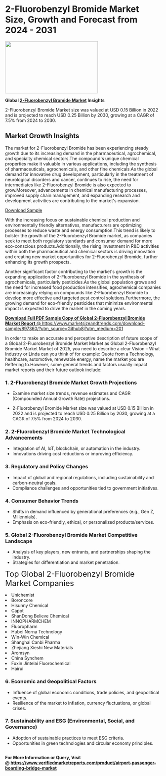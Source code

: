 <H1>2-Fluorobenzyl Bromide Market Size, Growth and Forecast from 2024 - 2031</H1><img class="aligncenter size-medium wp-image-584254" src="https://thirdeyenews.in/wp-content/uploads/2024/09/Global-Market-Research-300x168.jpeg" alt="" width="300" height="168" /><p><strong>Global&nbsp;<a href="https://www.marketsizeandtrends.com/download-sample/897360/?utm_source=Github8j?utm_medium=201">2-Fluorobenzyl Bromide Market</a> Insights</strong></p><p>2-Fluorobenzyl Bromide Market size was valued at USD 0.15 Billion in 2022 and is projected to reach USD 0.25 Billion by 2030, growing at a CAGR of 7.5% from 2024 to 2030.</p><p><h2>Market Growth Insights</h2> <p>The market for 2-Fluorobenzyl Bromide has been experiencing steady growth due to its increasing demand in the pharmaceutical, agrochemical, and specialty chemical sectors.The compound's unique chemical properties make it valuable in various applications, including the synthesis of pharmaceuticals, agrochemicals, and other fine chemicals.As the global demand for innovative drug development, particularly in the treatment of neurological disorders and cancer, continues to rise, the need for intermediates like 2-Fluorobenzyl Bromide is also expected to grow.Moreover, advancements in chemical manufacturing processes, improved supply chain management, and expanding research and development activities are contributing to the market's expansion.</p> <p><a href="#">Download Sample</a></p> <p>With the increasing focus on sustainable chemical production and environmentally friendly alternatives, manufacturers are optimizing processes to reduce waste and energy consumption.This trend is likely to bolster the growth of the 2-Fluorobenzyl Bromide market, as companies seek to meet both regulatory standards and consumer demand for more eco-conscious products.Additionally, the rising investment in R&D activities within both the pharmaceutical and chemical sectors is driving innovation and creating new market opportunities for 2-Fluorobenzyl Bromide, further enhancing its growth prospects.</p> <p>Another significant factor contributing to the market's growth is the expanding application of 2-Fluorobenzyl Bromide in the synthesis of agrochemicals, particularly pesticides.As the global population grows and the need for increased food production intensifies, agrochemical companies are increasingly relying on compounds like 2-Fluorobenzyl Bromide to develop more effective and targeted pest control solutions.Furthermore, the growing demand for eco-friendly pesticides that minimize environmental impact is expected to drive the market in the coming years.</p> <p><a href="#"></p><p><span class=""><strong>Download Full PDF Sample Copy of Global 2-Fluorobenzyl Bromide Market Report</strong> @ <a href="https://www.marketsizeandtrends.com/download-sample/897360/?utm_source=Github8j?utm_medium=201" target="_blank">https://www.marketsizeandtrends.com/download-sample/897360/?utm_source=Github8j?utm_medium=201</a></span></p><p>In order to make an accurate and perceptive description of future scope of a Global&nbsp;2-Fluorobenzyl Bromide Market Market as Global&nbsp;2-Fluorobenzyl Bromide Market Market of 2025, you need to describe a clear Vision &ndash; What Industry or Linda can you think of for example: Quote from a Technology, healthcare, automotive, renewable energy, name the market you are Reffering to.However, some general trends and factors usually impact market reports and their future outlook include:</p><h3>1.&nbsp;<strong>2-Fluorobenzyl Bromide Market Growth Projections</strong></h3><ul><li>Examine market size trends, revenue estimates and CAGR (Compounded Annual Growth Rate) projections.</li><li><p>2-Fluorobenzyl Bromide Market size was valued at USD 0.15 Billion in 2022 and is projected to reach USD 0.25 Billion by 2030, growing at a CAGR of 7.5% from 2024 to 2030.</p></li></ul><h3>2.&nbsp;<strong>2-Fluorobenzyl Bromide Market Technological Advancements</strong></h3><ul><li>Integration of AI, IoT, blockchain, or automation in the industry.</li><li>Innovations driving cost reductions or improving efficiency.</li></ul><h3>3.&nbsp;<strong>Regulatory and Policy Changes</strong></h3><ul><li>Impact of global and regional regulations, including sustainability and carbon-neutral goals.</li><li>Compliance challenges and opportunities tied to government initiatives.</li></ul><h3>4.&nbsp;<strong>Consumer Behavior Trends</strong></h3><ul><li>Shifts in demand influenced by generational preferences (e.g., Gen Z, Millennials).</li><li>Emphasis on eco-friendly, ethical, or personalized products/services.</li></ul><h3>5.&nbsp;<strong>Global 2-Fluorobenzyl Bromide Market Competitive Landscape</strong></h3><ul><li>Analysis of key players, new entrants, and partnerships shaping the industry.</li><li>Strategies for differentiation and market penetration.</li></ul><p data-pm-slice="1 1 []"><span style="color: inherit; font-family: inherit; font-size: 25px;">Top Global 2-Fluorobenzyl Bromide Market Companies</span></p><div class="" data-test-id=""><p><li>Unichemist</li><li> Boroncore</li><li> Hisunny Chemical</li><li> Capot</li><li> ShanDong Believe Chemical</li><li> INNOPHARMCHEM</li><li> Fluoropharm</li><li> Hubei Norna Technology</li><li> Win-Win Chemical</li><li> Shanghai Canbi Pharma</li><li> Zhejiang Xieshi New Materials</li><li> Aromsyn</li><li> China Synchem</li><li> Fuxin Jintelai Fluorochemical</li><li> Hairui</li></p></div><h3>6.&nbsp;<strong>Economic and Geopolitical Factors</strong></h3><ul><li>Influence of global economic conditions, trade policies, and geopolitical events.</li><li>Resilience of the market to inflation, currency fluctuations, or global crises.</li></ul><h3>7.&nbsp;<strong>Sustainability and ESG (Environmental, Social, and Governance)</strong></h3><ul><li>Adoption of sustainable practices to meet ESG criteria.</li><li>Opportunities in green technologies and circular economy principles.</li></ul><h2><strong style="font-size: 14px;">For More Information or Query, Visit @&nbsp;</strong><a style="background-color: #ffffff; font-size: 14px;" href="https://www.marketsizeandtrends.com/report/2-fluorobenzyl-bromide-market/" target="_blank">https://www.verifiedmarketreports.com/product/airport-passenger-boarding-bridge-market</a></h2>